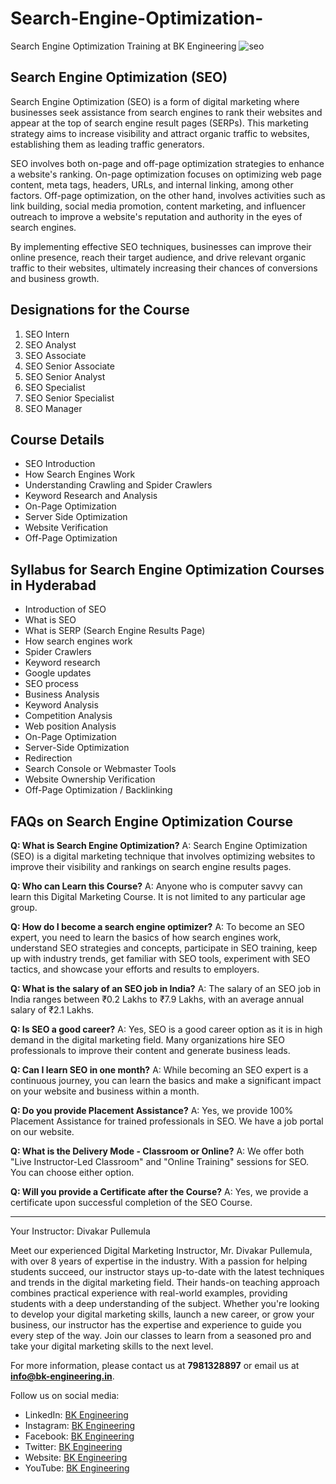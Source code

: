 # Search-Engine-Optimization-
Search Engine Optimization Training at BK Engineering
![seo](https://github.com/bkengineering/Search-Engine-Optimization-/assets/136553846/a7b4103f-f821-4776-84d5-2c8a1a7111f0)


## Search Engine Optimization (SEO)

Search Engine Optimization (SEO) is a form of digital marketing where businesses seek assistance from search engines to rank their websites and appear at the top of search engine result pages (SERPs). This marketing strategy aims to increase visibility and attract organic traffic to websites, establishing them as leading traffic generators.

SEO involves both on-page and off-page optimization strategies to enhance a website's ranking. On-page optimization focuses on optimizing web page content, meta tags, headers, URLs, and internal linking, among other factors. Off-page optimization, on the other hand, involves activities such as link building, social media promotion, content marketing, and influencer outreach to improve a website's reputation and authority in the eyes of search engines.

By implementing effective SEO techniques, businesses can improve their online presence, reach their target audience, and drive relevant organic traffic to their websites, ultimately increasing their chances of conversions and business growth.

## Designations for the Course

1. SEO Intern
2. SEO Analyst
3. SEO Associate
4. SEO Senior Associate
5. SEO Senior Analyst
6. SEO Specialist
7. SEO Senior Specialist
8. SEO Manager

## Course Details

- SEO Introduction
- How Search Engines Work
- Understanding Crawling and Spider Crawlers
- Keyword Research and Analysis
- On-Page Optimization
- Server Side Optimization
- Website Verification
- Off-Page Optimization

## Syllabus for Search Engine Optimization Courses in Hyderabad

- Introduction of SEO
- What is SEO
- What is SERP (Search Engine Results Page)
- How search engines work
- Spider Crawlers
- Keyword research
- Google updates
- SEO process
- Business Analysis
- Keyword Analysis
- Competition Analysis
- Web position Analysis
- On-Page Optimization
- Server-Side Optimization
- Redirection
- Search Console or Webmaster Tools
- Website Ownership Verification
- Off-Page Optimization / Backlinking


## FAQs on Search Engine Optimization Course

**Q: What is Search Engine Optimization?**
A: Search Engine Optimization (SEO) is a digital marketing technique that involves optimizing websites to improve their visibility and rankings on search engine results pages.

**Q: Who can Learn this Course?**
A: Anyone who is computer savvy can learn this Digital Marketing Course. It is not limited to any particular age group.

**Q: How do I become a search engine optimizer?**
A: To become an SEO expert, you need to learn the basics of how search engines work, understand SEO strategies and concepts, participate in SEO training, keep up with industry trends, get familiar with SEO tools, experiment with SEO tactics, and showcase your efforts and results to employers.

**Q: What is the salary of an SEO job in India?**
A: The salary of an SEO job in India ranges between ₹0.2 Lakhs to ₹7.9 Lakhs, with an average annual salary of ₹2.1 Lakhs.

**Q: Is SEO a good career?**
A: Yes, SEO is a good career option as it is in high demand in the digital marketing field. Many organizations hire SEO professionals to improve their content and generate business leads.

**Q: Can I learn SEO in one month?**
A: While becoming an SEO expert is a continuous journey, you can learn the basics and make a significant impact on your website and business within a month.

**Q: Do you provide Placement Assistance?**
A: Yes, we provide 100% Placement Assistance for trained professionals in SEO. We have a job portal on our website.

**Q: What is the Delivery Mode - Classroom or Online?**
A: We offer both "Live Instructor-Led Classroom" and "Online Training" sessions for SEO. You can choose either option.

**Q: Will you provide a Certificate after the Course?**
A: Yes, we provide a certificate upon successful completion of the SEO Course.

---

Your Instructor: Divakar Pullemula

Meet our experienced Digital Marketing Instructor, Mr. Divakar Pullemula, with over 8 years of expertise in the industry. With a passion for helping students succeed, our instructor stays up-to-date with the latest techniques and trends in the digital marketing field. Their hands-on teaching approach combines practical experience with real-world examples, providing students with a deep understanding of the subject. Whether you're looking to develop your digital marketing skills, launch a new career, or grow your business, our instructor has the expertise and experience to guide you every step of the way. Join our classes to learn from a seasoned pro and take your digital marketing skills to the next level.

For more information, please contact us at **7981328897** or email us at **info@bk-engineering.in**.

Follow us on social media:

- LinkedIn: [BK Engineering](https://www.linkedin.com/company/bk-engineering-in)
- Instagram: [BK Engineering](https://www.instagram.com/bkengineering)
- Facebook: [BK Engineering](https://www.facebook.com/bkengineering.in)
- Twitter: [BK Engineering](https://twitter.com/bkengineeringin)
- Website: [BK Engineering](https://bk-engineering.in/)
- YouTube: [BK Engineering](https://www.youtube.com/@bkengineering)

